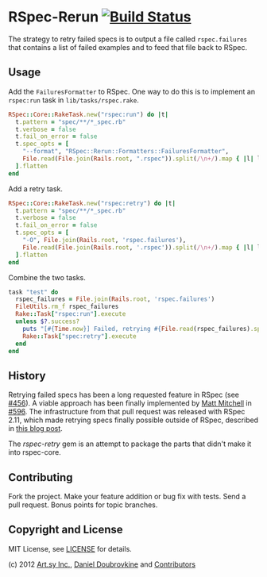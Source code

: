 RSpec-Rerun [![Build Status](https://secure.travis-ci.org/dblock/rspec-rerun.png)](http://travis-ci.org/dblock/rspec-rerun)
===========

The strategy to retry failed specs is to output a file called `rspec.failures` that contains a list of failed examples and to feed that file back to RSpec. 

Usage
-----

Add the `FailuresFormatter` to RSpec. One way to do this is to implement an `rspec:run` task in `lib/tasks/rspec.rake`.

``` ruby
RSpec::Core::RakeTask.new("rspec:run") do |t|
  t.pattern = "spec/**/*_spec.rb"
  t.verbose = false
  t.fail_on_error = false
  t.spec_opts = [
    "--format", "RSpec::Rerun::Formatters::FailuresFormatter",
    File.read(File.join(Rails.root, ".rspec")).split(/\n+/).map { |l| l.shellsplit }
  ].flatten
end
```

Add a retry task.

``` ruby
RSpec::Core::RakeTask.new("rspec:retry") do |t|
  t.pattern = "spec/**/*_spec.rb"
  t.verbose = false
  t.fail_on_error = false
  t.spec_opts = [
    "-O", File.join(Rails.root, 'rspec.failures'),
    File.read(File.join(Rails.root, '.rspec')).split(/\n+/).map { |l| l.shellsplit }
  ].flatten
end
```

Combine the two tasks.

``` ruby
task "test" do
  rspec_failures = File.join(Rails.root, 'rspec.failures')
  FileUtils.rm_f rspec_failures
  Rake::Task["rspec:run"].execute
  unless $?.success?
    puts "[#{Time.now}] Failed, retrying #{File.read(rspec_failures).split(/\n+/).count} failure(s) ..."
    Rake::Task["spec:retry"].execute
  end
end
```

History
-------

Retrying failed specs has been a long requested feature in RSpec (see [#456](https://github.com/rspec/rspec-core/issues/456)). A viable approach has been finally implemented by [Matt Mitchell](https://github.com/antifun) in [#596](https://github.com/rspec/rspec-core/pull/596). The infrastructure from that pull request was released with RSpec 2.11, which made retrying specs finally possible outside of RSpec, described in [this blog post](http://artsy.github.com/blog/2012/05/15/how-to-organize-over-3000-rspec-specs-and-retry-test-failures/).

The *rspec-retry* gem is an attempt to package the parts that didn't make it into rspec-core.

Contributing
------------

Fork the project. Make your feature addition or bug fix with tests. Send a pull request. Bonus points for topic branches.

Copyright and License
---------------------

MIT License, see [LICENSE](https://github.com/dblock/rspec-retry/blob/master/LICENSE.md) for details.

(c) 2012 [Art.sy Inc.](http://artsy.github.com), [Daniel Doubrovkine](https://github.com/dblock) and [Contributors](https://github.com/dblock/rspec-retry/blob/master/CHANGELOG.md)

